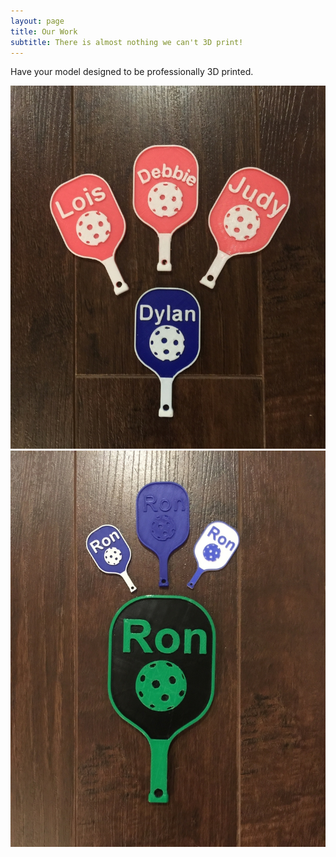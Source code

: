 ```yaml
---
layout: page
title: Our Work
subtitle: There is almost nothing we can't 3D print!
---
```

Have your model designed to be professionally 3D printed.

![pic1](img/Webp.net-resizeimage.png)
![pic2](img/pic2.png)

